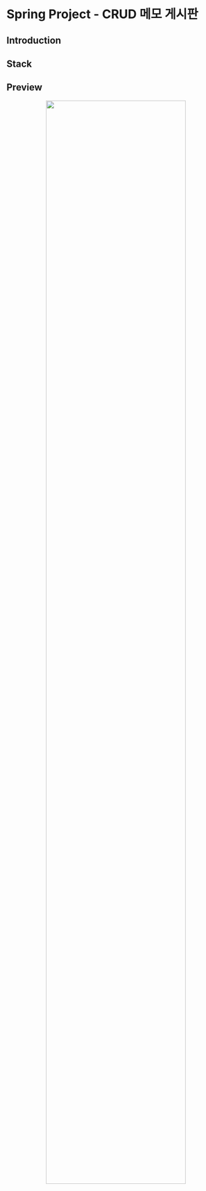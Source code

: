 # Spring Project - CRUD 메모 게시판
## Introduction
## Stack
## Preview
<p align="center">
<img width="80%" src="https://user-images.githubusercontent.com/69390318/130616130-721ccdbd-188b-40f3-b8d1-82084dc79d90.gif">
</p>
